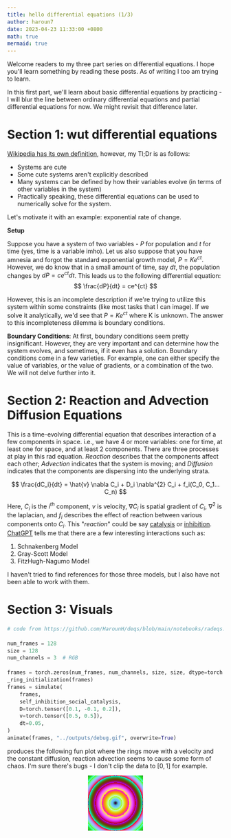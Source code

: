 ```yaml
---
title: hello differential equations (1/3)
author: haroun7
date: 2023-04-23 11:33:00 +0800
math: true
mermaid: true
---
```

Welcome readers to my three part series on differential equations. I hope you'll learn something by reading these posts.
As of writing I too am trying to learn.

In this first part, we'll learn about basic differential equations by practicing - I will blur the line between ordinary differential equations and partial differential equations for now. We might revisit that difference later.

# Section 1: wut differential equations
[Wikipedia has its own definition](https://en.wikipedia.org/wiki/Differential_equation), however, my Tl;Dr is as follows:
- Systems are cute
- Some cute systems aren't explicitly described
- Many systems can be defined by how their variables evolve (in terms of other variables in the system)
- Practically speaking, these differential equations can be used to numerically solve for the system.

Let's motivate it with an example: exponential rate of change.

**Setup**

Suppose you have a system of two variables - $P$ for population and $t$ for time (yes, time is a variable imho). Let us also suppose that you have amnesia and forgot the standard exponential growth model, $P = Ke^{ct}$. However, we do know that in a small amount of time, say $dt$, the population changes by $dP = ce^{ct}dt$. This leads us to the following differential equation:
$$
\frac{dP}{dt} = ce^{ct}
$$

However, this is an incomplete description if we're trying to utilize this system within some constraints (like most tasks that I can image). If we solve it analytically, we'd see that $P=Ke^{ct}$ where K is unknown. The answer to this incompleteness dilemma is boundary conditions.

**Boundary Conditions**: At first, boundary conditions seem pretty insignificant. However, they are very important and can determine how the system evolves, and sometimes, if it even has a solution. Boundary conditions come in a few varieties. For example, one can either specify the value of variables, or the value of gradients, or a combination of the two. We will not delve further into it.


# Section 2: Reaction and Advection Diffusion Equations
This is a time-evolving differential equation that describes interaction of a few components in space. i.e., we have 4 or more variables: one for time, at least one for space, and at least 2 components. There are three processes at play in this rad equation. *Reaction* describes that the components affect each other; *Advection* indicates that the system is moving; and *Diffusion* indicates that the components are dispersing into the underlying strata.

$$
\frac{dC_i}{dt} = \hat{v} \nabla C_i + D_i \nabla^{2} C_i + f_i(C_0, C_1... C_n)
$$

Here, $C_i$ is the $i^{th}$ component, $v$ is velocity, $\nabla C_i$ is spatial gradient of $C_i$, $\nabla^2$ is the laplacian, and $f_i$ describes the effect of reaction between various components onto $C_i$. This "_reaction_" could be say [catalysis](https://en.wikipedia.org/wiki/Catalysis) or [inhibition](https://en.wikipedia.org/wiki/Reaction_inhibitor). [ChatGPT](https://openai.com/blog/chatgpt) tells me that there are a few interesting interactions such as:
1. Schnakenberg Model
2. Gray-Scott Model
3. FitzHugh-Nagumo Model

I haven't tried to find references for those three models, but I also have not been able to work with them.

# Section 3: Visuals
```py
# code from https://github.com/HarounH/deqs/blob/main/notebooks/radeqs.ipynb

num_frames = 128
size = 128
num_channels = 3  # RGB

frames = torch.zeros(num_frames, num_channels, size, size, dtype=torch.float32)
_ring_initialization(frames)
frames = simulate(
    frames,
    self_inhibition_social_catalysis,
    D=torch.tensor([0.1, -0.1, 0.2]),
    v=torch.tensor([0.5, 0.5]),
    dt=0.05,
)
animate(frames, "../outputs/debug.gif", overwrite=True)
```

produces the following fun plot where the rings move with a velocity and the constant diffusion, reaction advection seems to cause some form of chaos. I'm sure there's bugs - I don't clip the data to $[0, 1]$ for example.
<figure align="center">
    <IMG SRC="/assets/images/radeq0.gif">
</figure>